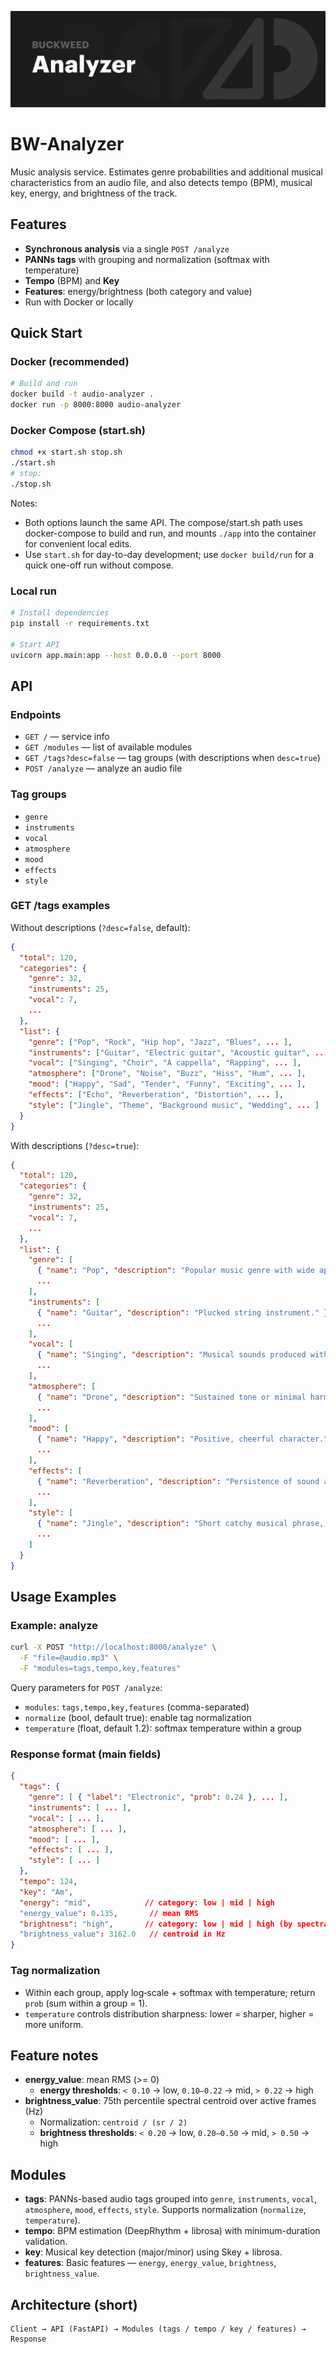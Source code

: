![Cover image](https://github.com/pavelSh-web/BW-Analyzer/blob/89210f4ede4392e3a542b22a790949bf09c955a8/%D1%81over.png)

# BW-Analyzer

Music analysis service. Estimates genre probabilities and additional musical characteristics from an audio file, and also detects tempo (BPM), musical key, energy, and brightness of the track.

## Features

- **Synchronous analysis** via a single `POST /analyze`
- **PANNs tags** with grouping and normalization (softmax with temperature)
- **Tempo** (BPM) and **Key**
- **Features**: energy/brightness (both category and value)
- Run with Docker or locally

## Quick Start

### Docker (recommended)

```bash
# Build and run
docker build -t audio-analyzer .
docker run -p 8000:8000 audio-analyzer
```

### Docker Compose (start.sh)

```bash
chmod +x start.sh stop.sh
./start.sh
# stop:
./stop.sh
```

Notes:
- Both options launch the same API. The compose/start.sh path uses docker-compose to build and run, and mounts `./app` into the container for convenient local edits.
- Use `start.sh` for day-to-day development; use `docker build/run` for a quick one-off run without compose.

### Local run

```bash
# Install dependencies
pip install -r requirements.txt

# Start API
uvicorn app.main:app --host 0.0.0.0 --port 8000
```

## API

### Endpoints
- `GET /` — service info
- `GET /modules` — list of available modules
- `GET /tags?desc=false` — tag groups (with descriptions when `desc=true`)
- `POST /analyze` — analyze an audio file

### Tag groups
- `genre`
- `instruments`
- `vocal`
- `atmosphere`
- `mood`
- `effects`
- `style`

### GET /tags examples
Without descriptions (`?desc=false`, default):
```json
{
  "total": 120,
  "categories": {
    "genre": 32,
    "instruments": 25,
    "vocal": 7,
    ...
  },
  "list": {
    "genre": ["Pop", "Rock", "Hip hop", "Jazz", "Blues", ... ],
    "instruments": ["Guitar", "Electric guitar", "Acoustic guitar", ... ],
    "vocal": ["Singing", "Choir", "A cappella", "Rapping", ... ],
    "atmosphere": ["Drone", "Noise", "Buzz", "Hiss", "Hum", ... ],
    "mood": ["Happy", "Sad", "Tender", "Funny", "Exciting", ... ],
    "effects": ["Echo", "Reverberation", "Distortion", ... ],
    "style": ["Jingle", "Theme", "Background music", "Wedding", ... ]
  }
}
```

With descriptions (`?desc=true`):
```json
{
  "total": 120,
  "categories": {
    "genre": 32,
    "instruments": 25,
    "vocal": 7,
    ...
  },
  "list": {
    "genre": [
      { "name": "Pop", "description": "Popular music genre with wide appeal." },
      ...
    ],
    "instruments": [
      { "name": "Guitar", "description": "Plucked string instrument." },
      ...
    ],
    "vocal": [
      { "name": "Singing", "description": "Musical sounds produced with the human voice." },
      ...
    ],
    "atmosphere": [
      { "name": "Drone", "description": "Sustained tone or minimal harmonic movement." }
      ...
    ],
    "mood": [
      { "name": "Happy", "description": "Positive, cheerful character." }
      ...
    ],
    "effects": [
      { "name": "Reverberation", "description": "Persistence of sound after it is produced." }
      ...
    ],
    "style": [
      { "name": "Jingle", "description": "Short catchy musical phrase, often for ads." }
      ...
    ]
  }
}
```

## Usage Examples

### Example: analyze
```bash
curl -X POST "http://localhost:8000/analyze" \
  -F "file=@audio.mp3" \
  -F "modules=tags,tempo,key,features"
```

Query parameters for `POST /analyze`:
- `modules`: `tags,tempo,key,features` (comma-separated)
- `normalize` (bool, default true): enable tag normalization
- `temperature` (float, default 1.2): softmax temperature within a group

### Response format (main fields)

```json
{
  "tags": {
    "genre": [ { "label": "Electronic", "prob": 0.24 }, ... ],
    "instruments": [ ... ],
    "vocal": [ ... ],
    "atmosphere": [ ... ],
    "mood": [ ... ],
    "effects": [ ... ],
    "style": [ ... ]
  },
  "tempo": 124,
  "key": "Am",
  "energy": "mid",            // category: low | mid | high
  "energy_value": 0.135,       // mean RMS
  "brightness": "high",       // category: low | mid | high (by spectral centroid)
  "brightness_value": 3162.0   // centroid in Hz
}
```

### Tag normalization
- Within each group, apply log‑scale + softmax with temperature; return `prob` (sum within a group = 1).
- `temperature` controls distribution sharpness: lower = sharper, higher = more uniform.

## Feature notes
- **energy_value**: mean RMS (>= 0)
  - **energy thresholds**: `< 0.10` → low, `0.10–0.22` → mid, `> 0.22` → high
- **brightness_value**: 75th percentile spectral centroid over active frames (Hz)
  - Normalization: `centroid / (sr / 2)`
  - **brightness thresholds**: `< 0.20` → low, `0.20–0.50` → mid, `> 0.50` → high

## Modules
- **tags**: PANNs-based audio tags grouped into `genre`, `instruments`, `vocal`, `atmosphere`, `mood`, `effects`, `style`. Supports normalization (`normalize`, `temperature`).
- **tempo**: BPM estimation (DeepRhythm + librosa) with minimum-duration validation.
- **key**: Musical key detection (major/minor) using Skey + librosa.
- **features**: Basic features — `energy`, `energy_value`, `brightness`, `brightness_value`.

## Architecture (short)
```
Client → API (FastAPI) → Modules (tags / tempo / key / features) → Response
```
